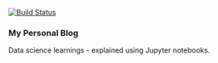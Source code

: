 [![Build Status](https://travis-ci.org/anujk3/anujk3.github.io.svg?branch=dev)](https://travis-ci.org/anujk3/anujk3.github.io)

### My Personal Blog

Data science learnings - explained using Jupyter notebooks.
